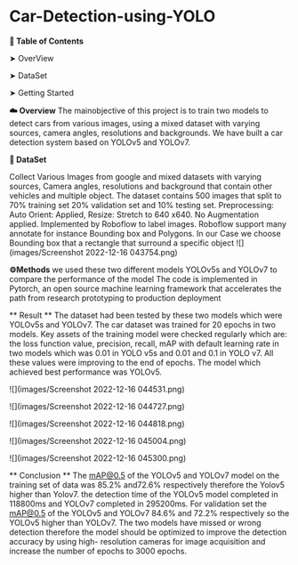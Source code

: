 # Car-Detection-using-YOLO
**📖 Table of Contents**

 ➤ OverView

 ➤ DataSet

 ➤ Getting Started

  
**☁️ Overview** 
The mainobjective of this project is to train two models to detect cars
from various images, using a mixed dataset with varying
sources, camera angles, resolutions and backgrounds. We
have built a car detection system based on YOLOv5 and
YOLOv7.

**🔸 DataSet**

Collect Various Images from google and mixed datasets
with varying sources, Camera angles, resolutions and
background that contain other vehicles and multiple object.
The dataset contains 500 images that split to 70% training set
20% validation set and 10% testing set.
Preprocessing:
Auto Orient: Applied, 
Resize: Stretch to 640 x640. No
Augmentation applied. 
Implemented by Roboflow to label images. 
Roboflow support many annotate for instance Bounding box and Polygons. 
In our Case we choose Bounding box that a rectangle that surround a specific object
![](images/Screenshot 2022-12-16 043754.png)

    
**⚙️Methods**
 we used these two different models 
YOLOv5s and YOLOv7 to compare the performance of the
model The code is implemented in Pytorch, an open source
machine learning framework that accelerates the path from
research prototyping to production deployment

** Result **
The dataset had been tested by these two models which
were YOLOv5s and YOLOv7. The car dataset was trained
for 20 epochs in two models. Key assets of the training
model were checked regularly which are: the loss function
value, precision, recall, mAP with default learning rate in
two models which was 0.01 in YOLO v5s and 0.01 and 0.1
in YOLO v7. All these values were improving to the end of
epochs. The model which achieved best performance was
YOLOv5.

![](images/Screenshot 2022-12-16 044531.png)

![](images/Screenshot 2022-12-16 044727.png)

![](images/Screenshot 2022-12-16 044818.png)

![](images/Screenshot 2022-12-16 045004.png)

![](images/Screenshot 2022-12-16 045300.png)
 
 ** Conclusion **
 The mAP@0.5 of the YOLOv5 and YOLOv7 model on the
training set of data was 85.2% and72.6% respectively
therefore the Yolov5 higher than Yolov7. the detection time
of the YOLOv5 model completed in 118800ms and
YOLOv7 completed in 295200ms. For validation set the
mAP@0.5 of the YOLOv5 and YOLOv7 84.6% and 72.2%
respectively so the YOLOv5 higher than YOLOv7.
The two models have missed or wrong detection therefore
the model should be optimized to improve the detection
accuracy by using high- resolution cameras for image
acquisition and increase the number of epochs to 3000
epochs. 
